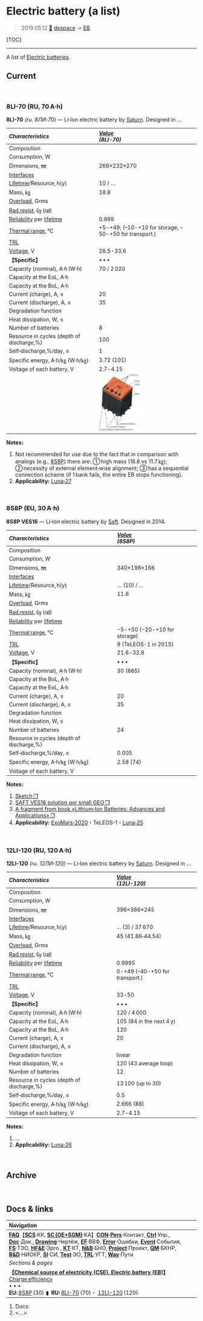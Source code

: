 # Electric battery (a list)
> 2019.05.12 [🚀](../index/index.md) [despace](index.md) → [EB](eb.md)

[TOC]

---

A list of [Electric batteries](eb.md).


## Current

<p style="page-break-after:always"> </p>



### 8LI-70 (RU, 70 A·h)
**8LI-70** *(ru. 8ЛИ‑70)* — Li‑Ion electric battery by [Saturn](пао_сатурн.md). Designed in …

|*Characteristics*|*[Value](si.md)<br> (8LI-70)*|
|:-|:-|
|Composition| |
|Consumption, W| |
|Dimensions, ㎜|268×232×270|
|[Interfaces](interface.md)| |
|[Lifetime](lifetime.md)/Resource, h(y)|10 / …|
|Mass, ㎏|18.8|
|[Overload](vibration.md), Grms| |
|[Rad.resist](ion_rad.md), ㏉ (㎭)| |
|[Reliability](qm.md) per [lifetime](lifetime.md)|0.999|
|[Thermal range](tcs.md), ℃|+5 ‑ +49; (–10 ‑ +10 for storage, –50 ‑ +50 for transport.)|
|[TRL](trl.md)| |
|[Voltage](sps.md), V|26.5 ‑ 33.6|
|**【Specific】**|• • •|
|Capacity (nominal), A·h (W·h)|70 / 2 020|
|Capacity at the EoL, A·h| |
|Capacity at the BoL, A·h| |
|Current (charge), A, ≤|20|
|Current (discharge), A, ≤|35|
|Degradation function| |
|Heat dissipation, W, ≤| |
|Number of batteries|8|
|Resource in cycles (depth of discharge,%)| 100|
|Self‑discharge,%/day, ≤|1|
|Specific energy, A·h/㎏ (W·h/㎏)|3.72 (101)|
|Voltage of each battery, V|2.7 ‑ 4.15|
| |[![](f/sps/8li-70_thumb.webp)](f/sps/8li-70.webp)|

**Notes:**

   1. Not recommended for use due to the fact that in comparison with analogs (e.g., [8S8P](eb_lst.md)) there are: ➀ high mass (18.8 vs 11.7 ㎏); ➁ necessity of external element‑wise alignment; ➂ has a sequential connection scheme (if 1 bank fails, the entire EB stops functioning).
   1. **Applicability:** [Luna‑27](луна_27.md)



<p style="page-break-after:always"> </p>

### 8S8P (EU, 30 A·h)

**8S8P VES16** — Li‑Ion electric battery by [Saft](contact/saft.md). Designed in 2014.

|*Characteristics*|*[Value](si.md)<br> (8S8P)*|
|:-|:-|
|Composition| |
|Consumption, W| |
|Dimensions, ㎜|340×198×166|
|[Interfaces](interface.md)| |
|[Lifetime](lifetime.md)/Resource, h(y)|… (10) / …|
|Mass, ㎏|11.6|
|[Overload](vibration.md), Grms| |
|[Rad.resist](ion_rad.md), ㏉ (㎭)| |
|[Reliability](qm.md) per [lifetime](lifetime.md)| |
|[Thermal range](tcs.md), ℃|−5 ‑ +50 (−20 ‑ +10 for storage)|
|[TRL](trl.md)|9 (TeLEOS-1 in 2015)|
|[Voltage](sps.md), V|21.6 ‑ 32.8|
|**【Specific】**|• • •|
|Capacity (nominal), A·h (W·h)|30 (865)|
|Capacity at the BoL, A·h| |
|Capacity at the EoL, A·h| |
|Current (charge), A, ≤|20|
|Current (discharge), A, ≤|35|
|Degradation function| |
|Heat dissipation, W, ≤| |
|Number of batteries|24|
|Resource in cycles (depth of discharge,%)|  |
|Self‑discharge,%/day, ≤|0.005|
|Specific energy, A·h/㎏ (W·h/㎏)|2.58 (74)|
|Voltage of each battery, V| |

**Notes:**

   1. [Sketch ❐](f/sps/ves16_8s8p_gp24717_2017.pdf)
   1. [SAFT VES16 solution gor small GEO ❐](f/sps/ves16_e3sconf_espc2017_06004.pdf)
   1. [A fragment from book «Lithium‑Ion Batteries: Advances and Applications» ❐](f/sps/ves16_libaa_fragment.pdf)
   1. **Applicability:** [ExoMars‑2020](экзомарс_2020.md)・TeLEOS-1・[Luna‑25](луна_25.md)



<p style="page-break-after:always"> </p>

### 12LI-120 (RU, 120 A·h)
**12LI-120** *(ru. 12ЛИ‑120)* — Li‑Ion electric battery by [Saturn](пао_сатурн.md). Designed in …

|*Characteristics*|*[Value](si.md)<br> (12LI-120)*|
|:-|:-|
|Composition| |
|Consumption, W| |
|Dimensions, ㎜|396×386×245|
|[Interfaces](interface.md)| |
|[Lifetime](lifetime.md)/Resource, h(y)|… (3) / 37 670|
|Mass, ㎏|45 (41.86‑44.54)|
|[Overload](vibration.md), Grms| |
|[Rad.resist](ion_rad.md), ㏉ (㎭)| |
|[Reliability](qm.md) per [lifetime](lifetime.md)|0.9995|
|[Thermal range](tcs.md), ℃|0 ‑ +49 (–40 ‑ +50 for transport.)|
|[TRL](trl.md)| |
|[Voltage](sps.md), V|33 ‑ 50|
|**【Specific】**|• • •|
|Capacity (nominal), A·h (W·h)|120 / 4 000|
|Capacity at the EoL, A·h|105 (84 in the next 4 y)|
|Capacity at the BoL, A·h|120|
|Current (charge), A, ≤|20|
|Current (discharge), A, ≤| |
|Degradation function|linear|
|Heat dissipation, W, ≤|120 (43 average loop)|
|Number of batteries|12|
|Resource in cycles (depth of discharge,%)| 13 100 (up to 30)|
|Self‑discharge,%/day, ≤|0.5|
|Specific energy, A·h/㎏ (W·h/㎏)|2.666 (88)|
|Voltage of each battery, V|2.7 ‑ 4.15|

**Notes:**

   1. …
   1. **Applicability:** [Luna‑26](луна_26.md)



<p style="page-break-after:always"> </p>

## Archive



<p style="page-break-after:always"> </p>

## Docs & links
|Navigation|
|:-|
|**[FAQ](faq.md)**【**[SCS](scs.md)**·КК, **[SC (OE+SGM)](sc.md)**·КА】**[CON](contact.md)·[Pers](person.md)**·Контакт, **[Ctrl](control.md)**·Упр., **[Doc](doc.md)**·Док., **[Drawing](drawing.md)**·Чертёж, **[EF](ef.md)**·ВВФ, **[Error](error.md)**·Ошибки, **[Event](event.md)**·События, **[FS](fs.md)**·ТЭО, **[HF&E](hfe.md)**·Эрго., **[KT](kt.md)**·КТ, **[N&B](nnb.md)**·БНО, **[Project](project.md)**·Проект, **[QM](qm.md)**·БКНР, **[R&D](rnd.md)**·НИОКР, **[SI](si.md)**·СИ, **[Test](test.md)**·ЭО, **[TRL](trl.md)**·УГТ, **[Way](way.md)**·Пути|
|*Sections & pages*|
|**【[Chemical source of electricity (CSE), Electric battery (EB)](eb.md)】**<br> [Charge efficiency](charge_eff.md) <br>• • •<br> **EU:** [8S8P](eb_lst.md) (30)  ▮  **RU:** [8LI-70](eb_lst.md) (70)・ [12LI-120](eb_lst.md) (120)|

   1. Docs:
   1. <…>
